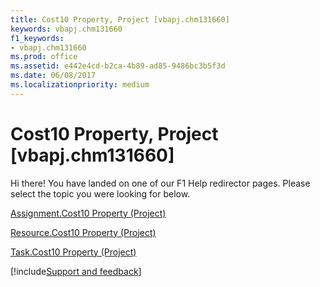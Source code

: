 ```yaml
---
title: Cost10 Property, Project [vbapj.chm131660]
keywords: vbapj.chm131660
f1_keywords:
- vbapj.chm131660
ms.prod: office
ms.assetid: e442e4cd-b2ca-4b89-ad85-9486bc3b5f3d
ms.date: 06/08/2017
ms.localizationpriority: medium
---
```



# Cost10 Property, Project [vbapj.chm131660]

Hi there! You have landed on one of our F1 Help redirector pages. Please select the topic you were looking for below.

[Assignment.Cost10 Property (Project)](https://msdn.microsoft.com/library/1c68b400-cc7c-3e54-94b4-6c791ab52579%28Office.15%29.aspx)

[Resource.Cost10 Property (Project)](https://msdn.microsoft.com/library/97957c20-5d14-7b11-93c2-e164c6356cd8%28Office.15%29.aspx)

[Task.Cost10 Property (Project)](https://msdn.microsoft.com/library/7d142bff-36e4-09e3-7409-627d2dc3f529%28Office.15%29.aspx)

[!include[Support and feedback](~/includes/feedback-boilerplate.md)]